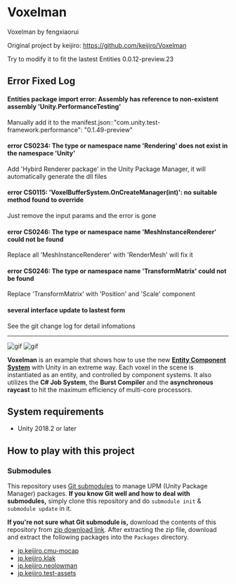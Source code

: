 Voxelman
========
Voxelman by fengxiaorui

Original project by keijiro: https://github.com/keijiro/Voxelman

Try to modify it to fit the lastest Entities 0.0.12-preview.23

Error Fixed Log
---------------------------------------------
#### Entities package import error: Assembly has reference to non-existent assembly 'Unity.PerformanceTesting'
Manually add it to the manifest.json::"com.unity.test-framework.performance": "0.1.49-preview"

#### error CS0234: The type or namespace name 'Rendering' does not exist in the namespace 'Unity'
Add 'Hybird Renderer package' in the Unity Package Manager, it will automatically generate the dll files

#### error CS0115: 'VoxelBufferSystem.OnCreateManager(int)': no suitable method found to override
Just remove the input params and the error is gone

#### error CS0246: The type or namespace name 'MeshInstanceRenderer' could not be found
Replace all 'MeshInstanceRenderer' with 'RenderMesh' will fix it

#### error CS0246: The type or namespace name 'TransformMatrix' could not be found
Replace 'TransformMatrix' with 'Position' and 'Scale' component

#### several interface update to lastest form
See the git change log for detail infomations


---------------------------------------------

![gif](https://i.imgur.com/NxsT4AK.gif)
![gif](https://i.imgur.com/yrpIhfk.gif)

**Voxelman** is an example that shows how to use the new **[Entity Component
System]** with Unity in an extreme way. Each voxel in the scene is instantiated
as an entity, and controlled by component systems. It also utilizes the **C#
Job System**, the **Burst Compiler** and the **asynchronous raycast** to hit
the maximum efficiency of multi-core processors.

[Entity Component System]: https://github.com/Unity-Technologies/EntityComponentSystemSamples

System requirements
-------------------

- Unity 2018.2 or later

How to play with this project
-----------------------------

### Submodules

This repository uses [Git submodules] to manage UPM (Unity Package Manager)
packages. **If you know Git well and how to deal with submodules,** simply
clone this repository and do `submodule init` & `submodule update` in it.

**If you're not sure what Git submodule is,** download the contents of this
repository from [zip download link]. After extracting the zip file, download
and extract the following packages into the `Packages` directory.

- [jp.keijiro.cmu-mocap](https://github.com/keijiro/CMUMocap/archive/upm.zip)
- [jp.keijiro.klak](https://github.com/keijiro/Klak/archive/upm.zip)
- [jp.keijiro.neolowman](https://github.com/keijiro/NeoLowMan/archive/upm.zip)
- [jp.keijiro.test-assets](https://github.com/keijiro/jp.keijiro.test-assets/archive/master.zip)

[ECS repository]: https://github.com/Unity-Technologies/EntityComponentSystemSamples
[zip download link]: https://github.com/keijiro/Voxelman/archive/master.zip
[Git submodules]: https://git-scm.com/book/en/v2/Git-Tools-Submodules
